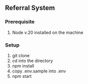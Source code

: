## Referral System

### Prerequisite
1. Node v.20 installed on the machine

### Setup
1. git clone 
2. cd into the directory
3. npm install
4. copy .env.sample into .env
5. npm start